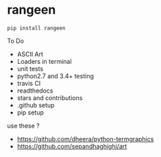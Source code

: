 # rangeen

`pip install rangeen`

To Do
- ASCII Art
- Loaders in terminal
- unit tests
- python2.7 and 3.4+ testing
- travis CI
- readthedocs
- stars and contributions
- .github setup
- pip setup

use these ?
- https://github.com/dheera/python-termgraphics
- https://github.com/sepandhaghighi/art
